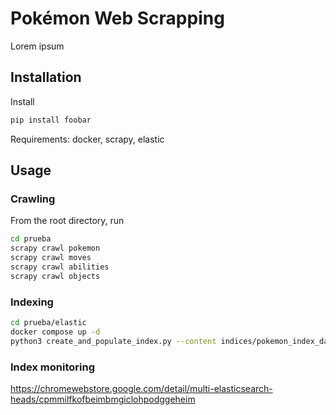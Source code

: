 # Pokémon Web Scrapping

Lorem ipsum

## Installation

Install 
```bash
pip install foobar
```
Requirements: docker, scrapy, elastic

## Usage

### Crawling 
From the root directory, run

```bash
cd prueba
scrapy crawl pokemon
scrapy crawl moves
scrapy crawl abilities
scrapy crawl objects
```
### Indexing

```bash
cd prueba/elastic
docker compose up -d
python3 create_and_populate_index.py --content indices/pokemon_index_data.json --name pokemon --settings indices/pokemon_index_config.json
```

### Index monitoring
https://chromewebstore.google.com/detail/multi-elasticsearch-heads/cpmmilfkofbeimbmgiclohpodggeheim
